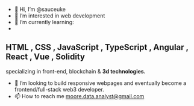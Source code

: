 - 👋 Hi, I’m @sauceuke
- 👀 I’m interested in web development 
- 🌱 I’m currently learning:
- 
**HTML** , **CSS** , **JavaScript** , **TypeScript** , **Angular** , **React** , **Vue** , **Solidity**
------------------------------------------------------------------------------------------------------

specializing in front-end, blockchain & **3d technologies.**

- 💞️ I’m looking to build responsive webpages and eventually become a frontend/full-stack web3 developer.
- 📫 How to reach me moore.data.analyst@gmail.com

<!---
sauceuke/sauceuke is a ✨ special ✨ repository because its `README.md` (this file) appears on your GitHub profile.
You can click the Preview link to take a look at your changes.
--->
